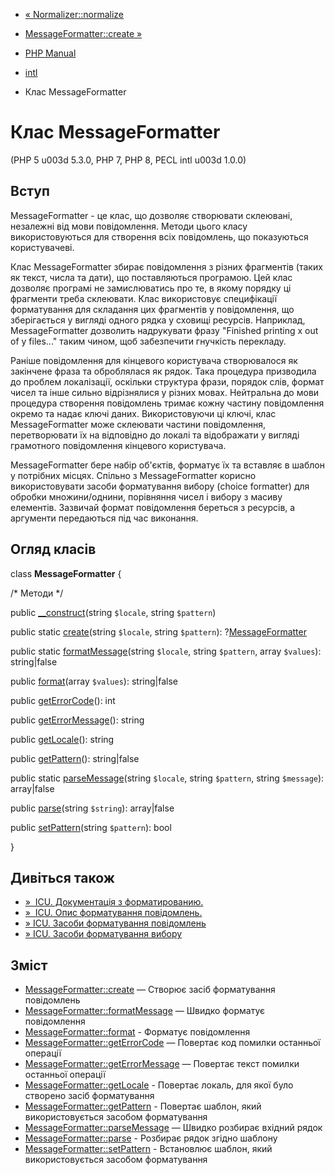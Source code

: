 - [« Normalizer::normalize](normalizer.normalize.md)
- [MessageFormatter::create »](messageformatter.create.md)

- [PHP Manual](index.md)
- [intl](book.intl.md)
- Клас MessageFormatter

# Клас MessageFormatter

(PHP 5 u003d 5.3.0, PHP 7, PHP 8, PECL intl u003d 1.0.0)

## Вступ

MessageFormatter - це клас, що дозволяє створювати склеювані,
незалежні від мови повідомлення. Методи цього класу використовуються для
створення всіх повідомлень, що показуються користувачеві.

Клас MessageFormatter збирає повідомлення з різних фрагментів (таких
як текст, числа та дати), що поставляються програмою. Цей клас
дозволяє програмі не замислюватись про те, в якому порядку ці фрагменти
треба склеювати. Клас використовує специфікації форматування для складання
цих фрагментів у повідомлення, що зберігається у вигляді одного рядка у сховищі
ресурсів. Наприклад, MessageFormatter дозволить надрукувати фразу
"Finished printing x out of y files..." таким чином, щоб забезпечити
гнучкість перекладу.

Раніше повідомлення для кінцевого користувача створювалося як закінчене
фраза та оброблялася як рядок. Така процедура призводила до проблем
локалізації, оскільки структура фрази, порядок слів, формат чисел та
інше сильно відрізнялися у різних мовах. Нейтральна до мови процедура
створення повідомлень тримає кожну частину повідомлення окремо та
надає ключі даних. Використовуючи ці ключі, клас
MessageFormatter може склеювати частини повідомлення, перетворювати їх на
відповідно до локалі та відображати у вигляді грамотного повідомлення
кінцевого користувача.

MessageFormatter бере набір об'єктів, форматує їх та вставляє в
шаблон у потрібних місцях. Спільно з MessageFormatter корисно
використовувати засоби форматування вибору (choice formatter) для
обробки множини/однини, порівняння чисел і вибору
з масиву елементів. Зазвичай формат повідомлення береться з ресурсів, а
аргументи передаються під час виконання.

## Огляд класів

class **MessageFormatter** {

/\* Методи \*/

public [\_\_construct](messageformatter.create.md)(string `$locale`,
string `$pattern`)

public static [create](messageformatter.create.md)(string `$locale`,
string `$pattern`): ?[MessageFormatter](class.messageformatter.md)

public static
[formatMessage](messageformatter.formatmessage.md)(string `$locale`,
string `$pattern`, array `$values`): string\|false

public [format](messageformatter.format.md)(array `$values`):
string\|false

public [getErrorCode](messageformatter.geterrorcode.md)(): int

public [getErrorMessage](messageformatter.geterrormessage.md)():
string

public [getLocale](messageformatter.getlocale.md)(): string

public [getPattern](messageformatter.getpattern.md)(): string\|false

public static [parseMessage](messageformatter.parsemessage.md)(string
`$locale`, string `$pattern`, string `$message`): array\|false

public [parse](messageformatter.parse.md)(string `$string`):
array\|false

public [setPattern](messageformatter.setpattern.md)(string
`$pattern`): bool

}

## Дивіться також

- [»  ICU. Документація з форматированию.](https://unicode-org.github.io/icu/userguide/format_parse/)
- [»  ICU. Опис форматування повідомлень.](https://unicode-org.github.io/icu/userguide/format_parse/messages/)
- [» ICU. Засоби форматування повідомлень](https://unicode-org.github.io/icu/userguide/format_parse/messages/)
- [» ICU. Засоби форматування вибору](http://icu-project.org/apiref/icu4c/classChoiceFormat.md#details)

## Зміст

- [MessageFormatter::create](messageformatter.create.md) — Створює
засіб форматування повідомлень
- [MessageFormatter::formatMessage](messageformatter.formatmessage.md)
— Швидко форматує повідомлення
- [MessageFormatter::format](messageformatter.format.md) -
Форматує повідомлення
- [MessageFormatter::getErrorCode](messageformatter.geterrorcode.md)
— Повертає код помилки останньої операції
- [MessageFormatter::getErrorMessage](messageformatter.geterrormessage.md)
— Повертає текст помилки останньої операції
- [MessageFormatter::getLocale](messageformatter.getlocale.md) -
Повертає локаль, для якої було створено засіб форматування
- [MessageFormatter::getPattern](messageformatter.getpattern.md) -
Повертає шаблон, який використовується засобом форматування
- [MessageFormatter::parseMessage](messageformatter.parsemessage.md)
— Швидко розбирає вхідний рядок
- [MessageFormatter::parse](messageformatter.parse.md) - Розбирає
рядок згідно шаблону
- [MessageFormatter::setPattern](messageformatter.setpattern.md) -
Встановлює шаблон, який використовується засобом форматування
